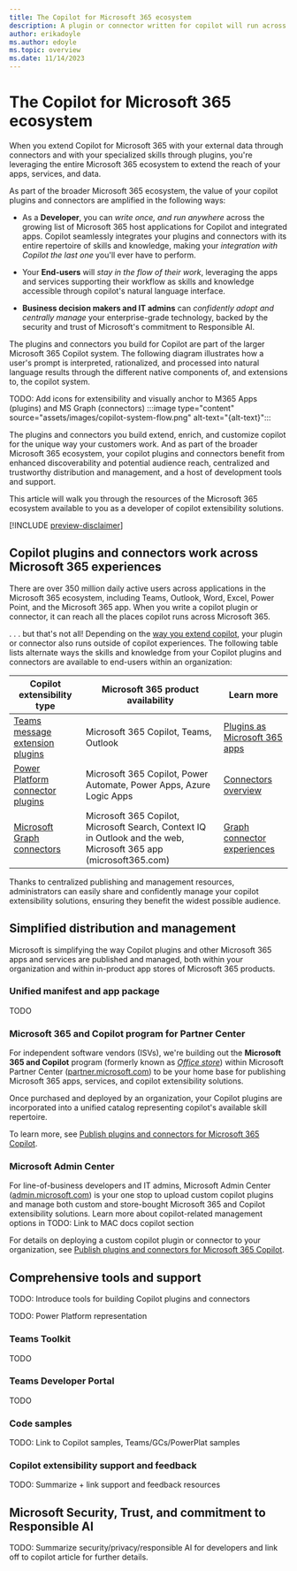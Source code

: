 ```yaml
---
title: The Copilot for Microsoft 365 ecosystem
description: A plugin or connector written for copilot will run across the Microsoft 365 ecosystem. Learn how to leverage the Microsoft 365 ecosystem to extend the reach of your apps, services, and data.
author: erikadoyle
ms.author: edoyle
ms.topic: overview
ms.date: 11/14/2023
---
```


# The Copilot for Microsoft 365 ecosystem

When you extend Copilot for Microsoft 365 with your external data through connectors and with your specialized skills through plugins, you're leveraging the entire Microsoft 365 ecosystem to extend the reach of your apps, services, and data.

As part of the broader Microsoft 365 ecosystem, the value of your copilot plugins and connectors are amplified in the following ways:

- As a **Developer**, you can *write once, and run anywhere* across the growing list of Microsoft 365 host applications for Copilot and integrated apps. Copilot seamlessly integrates your plugins and connectors with its entire repertoire of skills and knowledge, making your *integration with Copilot the last one* you'll ever have to perform.

- Your **End-users** will *stay in the flow of their work*, leveraging the apps and services supporting their workflow as skills and knowledge accessible through copilot's natural language interface.

- **Business decision makers and IT admins** can *confidently adopt and centrally manage* your enterprise-grade technology, backed by the security and trust of Microsoft's commitment to Responsible AI.

The plugins and connectors you build for Copilot are part of the larger Microsoft 365 Copilot system. The following diagram illustrates how a user's prompt is interpreted, rationalized, and processed into natural language results through the different native components of, and extensions to, the copilot system.

TODO: Add icons for extensibility and visually anchor to M365 Apps (plugins) and MS Graph (connectors)
:::image type="content" source="assets/images/copilot-system-flow.png" alt-text="{alt-text}":::

The plugins and connectors you build extend, enrich, and customize copilot for the unique way your customers work. And as part of the broader Microsoft 365 ecosystem, your copilot plugins and connectors benefit from enhanced discoverability and potential audience reach, centralized and trustworthy distribution and management, and a host of development tools and support.

This article will walk you through the resources of the Microsoft 365 ecosystem available to you as a developer of copilot extensibility solutions.

[!INCLUDE [preview-disclaimer](includes/preview-disclaimer.md)]

## Copilot plugins and connectors work across Microsoft 365 experiences

There are over 350 million daily active users across applications in the Microsoft 365 ecosystem, including Teams, Outlook, Word, Excel, Power Point, and the Microsoft 365 app. When you write a copilot plugin or connector, it can reach all the places copilot runs across Microsoft 365.

. . . but that's not all! Depending on the [way you extend copilot](./decision-guide.md), your plugin or connector also runs outside of copilot experiences. The following table lists alternate ways the skills and knowledge from your Copilot plugins and connectors are available to end-users within an organization:

|Copilot extensibility type|Microsoft 365 product availability|Learn more|
|----------|-----------|------------|
|[Teams message extension plugins](./overview-message-extension-bot.md)|Microsoft 365 Copilot, Teams, Outlook| [Plugins as Microsoft 365 apps](./plugins-are-apps.md) |
|[Power Platform connector plugins](/connectors/connectors)|Microsoft 365 Copilot, Power Automate, Power Apps, Azure Logic Apps| [Connectors overview](/connectors/connectors)|
|[Microsoft Graph connectors](./overview-graph-connector.md)|Microsoft 365 Copilot, Microsoft Search, Context IQ in Outlook and the web, Microsoft 365 app (microsoft365.com)|[Graph connector experiences](/graph/connecting-external-content-experiences?context=%2Fmicrosoft-365-copilot%2Fextensibility%2Fcontext)

Thanks to centralized publishing and management resources, administrators can easily share and confidently manage your copilot extensibility solutions, ensuring they benefit the widest possible audience.

## Simplified distribution and management

Microsoft is simplifying the way Copilot plugins and other Microsoft 365 apps and services are published and managed, both within your organization and within in-product app stores of Microsoft 365 products.

### Unified manifest and app package

TODO

### Microsoft 365 and Copilot program for Partner Center

For independent software vendors (ISVs), we're building out the **Microsoft 365 and Copilot** program (formerly known as [*Office store*](/partner-center/marketplace/why-publish)) within  Microsoft Partner Center ([partner.microsoft.com](https://partner.microsoft.com)) to be your home base for publishing Microsoft 365 apps, services, and copilot extensibility solutions.

Once purchased and deployed by an organization, your Copilot plugins are incorporated into a unified catalog representing copilot's available skill repertoire.

To learn more, see [Publish plugins and connectors for Microsoft 365 Copilot](./publish.md).

### Microsoft Admin Center

For line-of-business developers and IT admins, Microsoft Admin Center ([admin.microsoft.com](https://admin.microsoft.com)) is your one stop to upload custom copilot plugins and manage both custom and store-bought Microsoft 365 and Copilot extensibility solutions. Learn more about copilot-related management options in TODO: Link to MAC docs copilot section

For details on deploying a custom copilot plugin or connector to your organization, see [Publish plugins and connectors for Microsoft 365 Copilot](./publish.md).

## Comprehensive tools and support

TODO: Introduce tools for building Copilot plugins and connectors

TODO: Power Platform representation

### Teams Toolkit

TODO

### Teams Developer Portal

TODO

### Code samples

TODO: Link to Copilot samples, Teams/GCs/PowerPlat samples

### Copilot extensibility support and feedback

TODO: Summarize + link support and feedback resources

## Microsoft Security, Trust, and commitment to Responsible AI

TODO: Summarize security/privacy/responsible AI for developers and link off to copilot article for further details.
